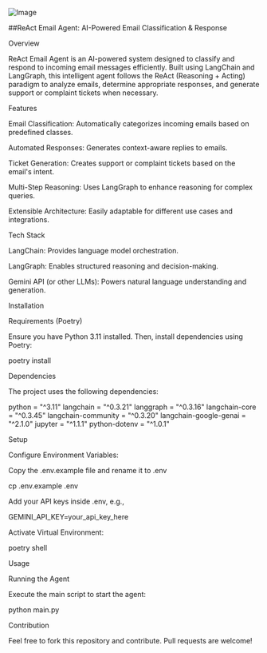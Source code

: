 ![Image](https://github.com/user-attachments/assets/21e28a88-d2b2-4ebb-b9d0-9dafa49e01d8)

##ReAct Email Agent: AI-Powered Email Classification & Response

Overview

ReAct Email Agent is an AI-powered system designed to classify and respond to incoming email messages efficiently. Built using LangChain and LangGraph, this intelligent agent follows the ReAct (Reasoning + Acting) paradigm to analyze emails, determine appropriate responses, and generate support or complaint tickets when necessary.

Features

Email Classification: Automatically categorizes incoming emails based on predefined classes.

Automated Responses: Generates context-aware replies to emails.

Ticket Generation: Creates support or complaint tickets based on the email's intent.

Multi-Step Reasoning: Uses LangGraph to enhance reasoning for complex queries.

Extensible Architecture: Easily adaptable for different use cases and integrations.

Tech Stack

LangChain: Provides language model orchestration.

LangGraph: Enables structured reasoning and decision-making.

Gemini API (or other LLMs): Powers natural language understanding and generation.

Installation

Requirements (Poetry)

Ensure you have Python 3.11 installed. Then, install dependencies using Poetry:

poetry install

Dependencies

The project uses the following dependencies:

python = "^3.11"
langchain = "^0.3.21"
langgraph = "^0.3.16"
langchain-core = "^0.3.45"
langchain-community = "^0.3.20"
langchain-google-genai = "^2.1.0"
jupyter = "^1.1.1"
python-dotenv = "^1.0.1"

Setup

Configure Environment Variables:

Copy the .env.example file and rename it to .env

cp .env.example .env

Add your API keys inside .env, e.g.,

GEMINI_API_KEY=your_api_key_here

Activate Virtual Environment:

poetry shell

Usage

Running the Agent

Execute the main script to start the agent:

python main.py

Contribution

Feel free to fork this repository and contribute. Pull requests are welcome!